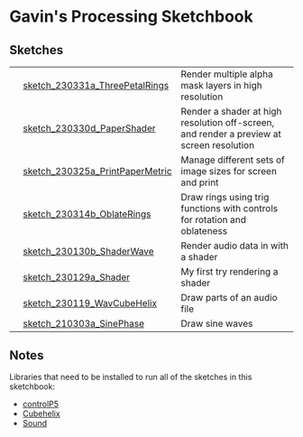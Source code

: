 # Gavin's Processing Sketchbook

## Sketches

<table>
<tbody>
<!--
<tr>
<th>Sketch</th>
<th>Description</th>
<th>Output Sample</th>
<tr>
-->

<tr>
<td>
</td>
<td><a href="sketch_230331a_ThreePetalRings/">sketch_230331a_ThreePetalRings</a></td>
<td>Render multiple alpha mask layers in high resolution</td>
</td>
</tr>

<tr>
<td>
</td>
<td><a href="sketch_230330d_PaperShader/">sketch_230330d_PaperShader</a></td>
<td>Render a shader at high resolution off-screen, and render a preview at screen resolution</td>
</td>
</tr>

<tr>
<td>
</td>
<td><a href="sketch_230325a_PrintPaperMetric/">sketch_230325a_PrintPaperMetric</a></td>
<td>Manage different sets of image sizes for screen and print</td>
</td>
</tr>

<tr>
<td>
</td>
<td><a href="sketch_230314b_OblateRings/">sketch_230314b_OblateRings</a></td>
<td>Draw rings using trig functions with controls for rotation and oblateness</td>
</td>
</tr>

<tr>
<td>
</td>
<td><a href="sketch_230130b_ShaderWave/">sketch_230130b_ShaderWave</a></td>
<td>Render audio data in with a shader</td>
</td>
</tr>


<tr>
<td>
</td>
<td><a href="sketch_230119_WavCubeHelix/">sketch_230129a_Shader</a></td>
<td>My first try rendering a shader</td>
</td>
<tr>

<tr>
<td>
</td>
<td><a href="sketch_230119_WavCubeHelix/">sketch_230119_WavCubeHelix</a></td>
<td>Draw parts of an audio file</td>
</td>
<tr>

<tr>
<td>
</td>
<td><a href="sketch_210303a_SinePhase/">sketch_210303a_SinePhase</a></td>
<td>Draw sine waves</td>
</td>
<tr>

</tbody>
</table>

## Notes

Libraries that need to be installed to run all of the sketches in this sketchbook:

- [controlP5](https://sojamo.de/libraries/controlP5/)
- [Cubehelix](https://github.com/grough/processing-cubehelix)
- [Sound](https://processing.org/reference/libraries/sound/)


<!-- Every sketch on the main branch should be in working order. If you change a sketch, and it works, commit it. If you change a sketch, and it's broken, don't commit it. This way, you can always revert to a working state by picking a commit on the main branch. -->